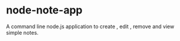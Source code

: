 # node-note-app
A command line node.js application to create , edit , remove and view simple notes.
